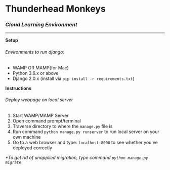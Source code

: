 # Thunderhead Monkeys
### _**Cloud Learning Environment**_

--------------------------------------------------------------------------------


**Setup**
###### Environments to run django:
* WAMP OR MAMP(for Mac)
* Python 3.6.x or above
* Django 2.0.x
(install via `pip install -r requirements.txt`)    


**Instructions**
###### Deploy webpage on local server
1. Start WAMP/MAMP Server
2. Open command prompt/terminal
3. Traverse directory to where the `manage.py` file is
4. Run command `python manage.py runserver` to run local server on your own machine
5. Go to a web browser and type: `localhost:8000` to see whether you've deployed correctly  

_*To get rid of unapplied migration, type command `python manage.py migrate`_
